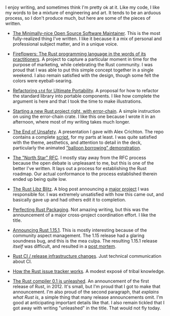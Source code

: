 I enjoy writing, and sometimes think I'm pretty ok at it. Like my
code, I like my words to be a mixture of engineering and art. It tends
to be an arduous process, so I don't produce much, but here are some
of the pieces of written.

* [The Minimally-nice Open Source Software Maintainer][nice]. This is
  the most fully-realized thing I've written. I like it because it a
  mix of personal and professional subject matter, and in a unique
  voice.

* [Fireflowers: The Rust programming language in the words of its
  practitioners][ff]. A project to capture a particular moment in time
  for the purpose of marketing, while celebrating the Rust community.
  I was proud that I was able to put this simple concept together in a
  single weekend. I also remain satisfied with the design, though some
  felt the colors were eyeball-searing.

* [Refactoring `std` for Ultimate Portability][r]. A proposal for how
  to refactor the standard library into portable components. I like
  how complete the argument is here and that I took the time to make
  illustrations.

* [Starting a new Rust project right, with error-chain][ec]. A simple
  instruction on using the error-chain crate. I like this one because
  I wrote it in an afternoon, where most of my writing takes much
  longer.

* [The End of Unsafety][unsafety]. A presentation I gave with Alex
  Crichton. The repo contains a complete [script], for my parts at
  least. I was quite satisfied with the theme, aesthetics, and
  attention to detail in the deck, particularly the animated ["balloon
  borrowing" demonstration][bb].

* [The "North Star" RFC][ns]. I mostly stay away from the RFC process
  because the open debate is unpleasant to me, but this is one of the
  better I've written. It lays out a process for establishing the Rust
  roadmap. Our actual conformance to the process established therein
  ended up being quite low.

* [The Rust Libz Blitz][blitz1]. A blog post announcing a [major
  project][blitz2] I was responsible for. I was extremely unsatisfied
  with how this came out, and basically gave up and had others edit it
  to completion.

* [Perfecting Rust Packaging][prp]. Not amazing writing, but this was
  the announcement of a major cross-project coordination effort. I
  like the title.

* [Announcing Rust 1.15.1][151]. This is mostly interesting because of
  the community aspect management. The 1.15 release had a glaring
  soundness bug, and this is the mea culpa. The resulting 1.15.1
  release _itself_ was difficult, and resulted in a [post mortem].

* [Rust CI / release infrastructure changes][ci]. Just technical
  communication about CI.

* [How the Rust issue tracker works][i]. A modest exposé of tribal
  knowledge.

* [The Rust compiler 0.1 is unleashed][0.1]. An announcement of the
  first release of Rust, in 2012. It's small, but I'm proud that I got
  to make that announcement. I'm also proud of the second paragraph,
  that _explains what Rust is_, a simple thing that many release
  announcements omit. I'm good at anticipating important details like
  that. I also remain tickled that I got away with writing "unleashed"
  in the title. That would not fly today.

[nice]: http://brson.github.io/2017/04/05/minimally-nice-maintainer
[r]: https://internals.rust-lang.org/t/refactoring-std-for-ultimate-portability/4301
[i]: https://internals.rust-lang.org/t/how-the-rust-issue-tracker-works/3951
[ns]: https://github.com/rust-lang/rfcs/blob/master/text/1728-north-star.md
[ec]: http://brson.github.io/2016/11/30/starting-with-error-chain
[tls]: https://groups.google.com/d/msg/mozilla.dev.servo/3mfkRehXAo4/MXTzpqsFAQAJ
[ci]: https://internals.rust-lang.org/t/rust-ci-release-infrastructure-changes/4489
[151]: https://internals.rust-lang.org/t/rust-ci-release-infrastructure-changes/4489
[post mortem]: https://internals.rust-lang.org/t/rust-1-15-1-release-postmortem/4766
[blitz1]: https://blog.rust-lang.org/2017/05/05/libz-blitz.html
[blitz2]: https://internals.rust-lang.org/t/rust-libz-blitz/5184
[prp]: https://internals.rust-lang.org/t/perfecting-rust-packaging/2623
[unsafety]: https://brson.github.io/the-end-of-unsafety/#/INTRO
[script]: https://github.com/brson/the-end-of-unsafety/blob/master/script.md
[bb]: https://brson.github.io/the-end-of-unsafety/#/BAL
[ff]: https://brson.github.io/fireflowers
[0.1]: https://mail.mozilla.org/pipermail/rust-dev/2012-January/001256.html

